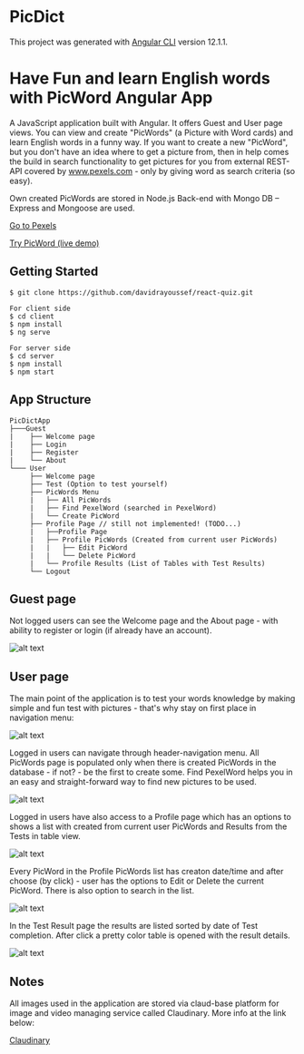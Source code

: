 # PicDict

This project was generated with [Angular CLI](https://github.com/angular/angular-cli) version 12.1.1.

# Have Fun and learn English words with PicWord Angular App

A JavaScript application built with Angular. It offers Guest and User page views. You can view and create "PicWords" (a Picture with Word cards) and learn English words in a funny way. If you want to create a new "PicWord", but you don't have an idea where to get a picture from, then in help comes the build in search functionality to get pictures for you from external REST-API covered by www.pexels.com - only by giving word as search criteria (so easy).

Own created PicWords are stored in Node.js Back-end with Mongo DB – Express and Mongoose are used.

[Go to Pexels](https://www.pexels.com/)

[Try PicWord (live demo)](https://picdict.netlify.app/)

Getting Started
---------------

```shell
$ git clone https://github.com/davidrayoussef/react-quiz.git

For client side
$ cd client
$ npm install
$ ng serve

For server side
$ cd server
$ npm install
$ npm start

```

App Structure
-------------

```
PicDictApp
├───Guest
|    ├── Welcome page
|    ├── Login
|    ├── Register
|    └── About
└─── User
     ├── Welcome page
     ├── Test (Option to test yourself)
     ├── PicWords Menu
     |   ├── All PicWords
     |   ├── Find PexelWord (searched in PexelWord)
     |   └── Create PicWord
     ├── Profile Page // still not implemented! (TODO...)
     |   ├──Profile Page
     |   ├── Profile PicWords (Created from current user PicWords)
     |   |   ├── Edit PicWord
     |   |   └── Delete PicWord
     |   └── Profile Results (List of Tables with Test Results)
     └── Logout
```

Guest page
----------


Not logged users can see the Welcome page and the About page - with ability to register or login (if already have an account).


![alt text](https://res.cloudinary.com/dwacfzgzg/image/upload/v1628196258/GitHub%20ScreenShots/guest_3_tihdrc.png)


User page
---------

The main point of the application is to test your words knowledge by making simple and fun test with pictures - that's why stay on first place in navigation menu: 

![alt text](https://res.cloudinary.com/dwacfzgzg/image/upload/v1630096859/GitHub%20ScreenShots/test_page_jjuseu.png)

Logged in users can navigate through header-navigation menu. All PicWords page is populated only when there is created PicWords in the database - if not? - be the first to create some. Find PexelWord helps you in an easy and straight-forward way to find new pictures to be used.

![alt text](https://res.cloudinary.com/dwacfzgzg/image/upload/v1630097793/GitHub%20ScreenShots/all_pws_new_2_cixhqk.png)

Logged in users have also access to a Profile page which has an options to shows a list with created from current user PicWords and Results from the Tests in table view. 

![alt text](https://res.cloudinary.com/dwacfzgzg/image/upload/v1630097322/GitHub%20ScreenShots/profile_picwords_ecjlhb.png)

Every PicWord in the Profile PicWords list has creaton date/time and after choose (by click) - user has the options to Edit or Delete the current PicWord.
There is also option to search in the list.

![alt text](https://res.cloudinary.com/dwacfzgzg/image/upload/v1630097793/GitHub%20ScreenShots/edit_delete_w2qkf4.png)

In the Test Result page the results are listed sorted by date of Test completion. After click a pretty color table is opened with the result  details.

![alt text](https://res.cloudinary.com/dwacfzgzg/image/upload/v1630097321/GitHub%20ScreenShots/profile_results_tzsa9k.png)

Notes
---------


All images used in the application are stored via claud-base platform for image and video managing service called Claudinary. More info at the link below:

[Claudinary](https://cloudinary.com/)

